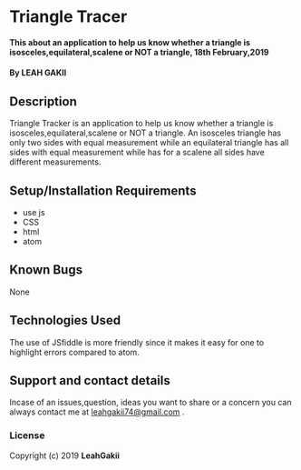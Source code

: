 # Triangle Tracer
#### This about an application to help us know whether a triangle is isosceles,equilateral,scalene or NOT a triangle, 18th February,2019
#### By **LEAH GAKII**
## Description
Triangle Tracker is an application to help us know whether a triangle is isosceles,equilateral,scalene or NOT a triangle. An isosceles triangle has only two sides with equal measurement while an equilateral triangle has all sides with equal measurement while has for a scalene all sides have different measurements.
## Setup/Installation Requirements
* use js
* CSS
* html
* atom

## Known Bugs
None
## Technologies Used
The use of JSfiddle is more friendly since it makes it easy for one to highlight errors compared to atom.
## Support and contact details
Incase of an issues,question, ideas you want to share or a concern you can always contact me at leahgakii74@gmail.com .
### License

Copyright (c) 2019 **LeahGakii**

